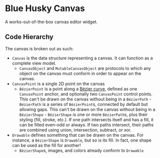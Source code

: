 # Blue Husky Canvas #

A works-out-of-the-box canvas editor widget. 



## Code Hierarchy ##

The canvas is broken out as such:

- `Canvas` is the data structure representing a canvas. It can function as a complete view model. 
    - `CanvasObject` and `MutableCanvasObject` are protocols to which any object on the canvas must conform in order to appear on the canvas.
- `CanvasPoint` is a single 2D point on the canvas
    - `BézierPoint` is a point along a [Bézier curve](https://en.wikipedia.org/wiki/Bézier_curve), defined as one `CanvasPoint` anchor, and optionally two `CanvasPoint` control points. This can't be drawn on the canvas without being in a `BézierPath`
            - `BézierPath` is a series of `BézierPoint`s, connected by default but allowing gaps. This can't be drawn on the canvas without being in a `BézierShape`
                - `BézierShape` is one or more `BézierPath`s, plus their styling (fill, stroke, etc.). If one path intersects itself and has a fill, it can be filled even-odd or always. If two paths intersect, their paths are combined using union, intersection, subtract, or xor.  
- `Drawable` defines something that can be drawn on the canvas. For instance, a `BézierShape` is `Drawable`, but so is its fill. In fact, one shape can be used as the fill for another!
    - `BézierShape`s, images, and colors already conform to `Drawable`
